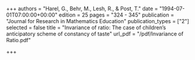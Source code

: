 +++
authors = "Harel, G., Behr, M., Lesh, R., & Post, T."
date = "1994-07-01T07:00:00+00:00"
edition = 25
pages = "324 - 345"
publication = "Journal for Research in Mathematics Education"
publication_types = ["2"]
selected = false
title = "Invariance of ratio: The case of children’s anticipatory scheme of constancy of taste"
url_pdf = "/pdf/Invariance of Ratio.pdf"

+++
